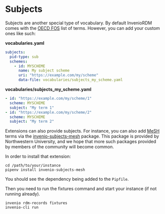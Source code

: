 # Subjects

Subjects are another special type of vocabulary. By default InvenioRDM comes
with the [OECD FOS](http://oecd.org/science/inno/38235147.pdf) list of terms.
However, you can add your custom ones like such:

**vocabularies.yaml**

```yaml
subjects:
  pid-type: sub
  schemes:
    - id: MYSCHEME
      name: My subject scheme
      uri: "https://example.com/my/scheme"
      data-file: vocabularies/subjects_my_scheme.yaml
```

**vocabularies/subjects_my_scheme.yaml**

```yaml
- id: "https://example.com/my/scheme/1"
  scheme: MYSCHEME
  subject: "My term 1"
- id: "https://example.com/my/scheme/2"
  scheme: MYSCHEME
  subject: "My term 2"
```

Extensions can also provide subjects. For instance, you can also add
[MeSH](https://www.ncbi.nlm.nih.gov/mesh/) terms via the [invenio-subjects-mesh](https://github.com/galterlibrary/invenio-subjects-mesh)
package. This package is provided by Northwestern University, and we hope that more such packages provided by members of the community will become common.

In order to install that extension:

```
cd /path/to/your/instance
pipenv install invenio-subjects-mesh
```

You should see the dependency being added to the `Pipfile`.

Then you need to run the fixtures command and start your instance (if not running already).

```
invenio rdm-records fixtures
invenio-cli run
```
